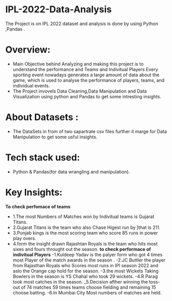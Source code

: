 # IPL-2022-Data-Analysis
The Project is on IPL 2022 dataset and analysis is done by using Python ,Pandas .
# Overview:
- Main Objective behind Analyzing and making this project is to understand the performance and Teams and Indivitual Players
  Every sporting event nowadays generates a large amount of data about the game, which is used to analyse the performance of players,
  teams, and individual events. 
- The Project invovels Data Cleaning,Data Manipulation and Data Visualization using python and Pandas to get some intresting insights.

# About Datasets :
- The DataSets in from of two sapartrate csv files further it marge for Data Manipulation to get some usful insights.

# Tech stack used:
- Python & Pandas(for data wrangling and manipulation).

# Key Insights:
 __To check perfomace of teams__ 
- 1.The most Numbers of Matches won by Indivitual teams is Gujarat Titans.
- 2.Gujarat Titans is the team who also  Chase Higest run by ]that is 211.
- 3.Punjab kings is the most scoring team who score 85 runs in power play overs.
- 4.form the insight drawn Rajashtan Royals is the team who hits most sixes and fours throught out the season.
__to check performace of indivitual Players__
-1.Kuldeep Yadav is the palyer form      who got 4 times most Player of the match awards in the season .
-2.JC Buttler the player from Rajasthan Royals who Scores most runs in IPl season 2022 and aslo the Orange cap hold for the season.
-3.the most Wickets Taking Bowlers in the season is YS Chahal who took 29 wickets.
-4.R Parag took most catches in the season.
_5.Decision afther winning the toss- out of 74 matches 59 times teams choose fielding and remaining 15 choose batting.
-6.In Mumbai City Most numbers of matches are held.





